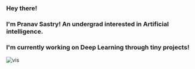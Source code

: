 ### Hey there!

### I'm Pranav Sastry! An undergrad interested in Artificial intelligence.
### I'm currently working on Deep Learning through tiny projects!

![vis](/fun_vis_res.gif)

